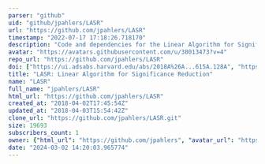 ```yaml
---
parser: "github"
uid: "github/jpahlers/LASR"
url: "https://github.com/jpahlers/LASR"
timestamp: "2022-07-17 17:18:26.718170"
description: "Code and dependencies for the Linear Algorithm for Significance Reduction, developed by various members of the University of Idaho's Department of Physics."
avatar: "https://avatars.githubusercontent.com/u/38013473?v=4"
repo_url: "https://github.com/jpahlers/LASR"
doi: ["https://ui.adsabs.harvard.edu/abs/2018A%26A...615A.128A", "https://ui.adsabs.harvard.edu/abs/2018ascl.soft06021A/abstract"]
title: "LASR: Linear Algorithm for Significance Reduction"
name: "LASR"
full_name: "jpahlers/LASR"
html_url: "https://github.com/jpahlers/LASR"
created_at: "2018-04-02T17:45:54Z"
updated_at: "2018-04-03T15:54:42Z"
clone_url: "https://github.com/jpahlers/LASR.git"
size: 19693
subscribers_count: 1
owner: {"html_url": "https://github.com/jpahlers", "avatar_url": "https://avatars.githubusercontent.com/u/38013473?v=4", "login": "jpahlers", "type": "User"}
date: "2024-03-02 14:20:03.965774"
---
```

